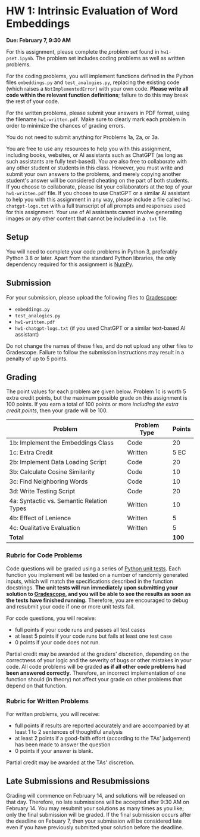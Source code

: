 # HW 1: Intrinsic Evaluation of Word Embeddings
**Due: February 7, 9:30 AM**

For this assignment, please complete the _problem set_ found in `hw1-pset.ipynb`. The problem set includes coding problems as well as written problems.

For the coding problems, you will implement functions defined in the Python files `embeddings.py` and `test_analogies.py`, replacing the existing code (which raises a `NotImplementedError`) with your own code. **Please write all code within the relevant function definitions**; failure to do this may break the rest of your code.

For the written problems, please submit your answers in PDF format, using the filename `hw1-written.pdf`. Make sure to clearly mark each problem in order to minimize the chances of grading errors.

You do not need to submit anything for Problems 1a, 2a, or 3a.

You are free to use any resources to help you with this assignment, including books, websites, or AI assistants such as ChatGPT (as long as such assistants are fully text-based). You are also free to collaborate with any other student or students in this class. However, you must write and submit your own answers to the problems, and merely copying another student's answer will be considered cheating on the part of both students. If you choose to collaborate, please list your collaborators at the top of your `hw1-written.pdf` file. If you choose to use ChatGPT or a similar AI assistant to help you with this assignment in any way, please include a file called `hw1-chatgpt-logs.txt` with a full transcript of all prompts and responses used for this assignment. Your use of AI assistants cannot involve generating images or any other content that cannot be included in a `.txt` file.

## Setup

You will need to complete your code problems in Python 3, preferably Python 3.8 or later. Apart from the standard Python libraries, the only dependency required for this assignment is [NumPy](https://numpy.org/).

## Submission

For your submission, please upload the following files to [Gradescope](https://www.gradescope.com):
* `embeddings.py`
* `test_analogies.py`
* `hw1-written.pdf`
* `hw1-chatgpt-logs.txt` (if you used ChatGPT or a similar text-based AI assistant)

Do not change the names of these files, and do not upload any other files to Gradescope. Failure to follow the submission instructions may result in a penalty of up to 5 points.

## Grading

The point values for each problem are given below. Problem 1c is worth 5 extra credit points, but the maximum possible grade on this assignment is 100 points. If you earn a total of 100 points or more _including the extra credit points_, then your grade will be 100.

| Problem | Problem Type | Points |
|---|---|---|
| 1b: Implement the Embeddings Class | Code | 20 |
| 1c: Extra Credit | Written | 5 EC |
| 2b: Implement Data Loading Script | Code | 20 |
| 3b: Calculate Cosine Similarity | Code | 10 |
| 3c: Find Neighboring Words | Code | 10 |
| 3d: Write Testing Script | Code | 20 |
| 4a: Syntactic vs. Semantic Relation Types | Written | 10 |
| 4b: Effect of Lenience | Written | 5 |
| 4c: Qualitative Evaluation | Written | 5 |
| **Total** | | **100** |

### Rubric for Code Problems
Code questions will be graded using a series of [Python unit tests](https://realpython.com/python-testing/). Each function you implement will be tested on a number of randomly generated inputs, which will match the specifications described in the function docstrings. **The unit tests will run immediately upon submitting your solution to [Gradescope](https://www.gradescope.com), and you will be able to see the results as soon as the tests have finished running.** Therefore, you are encouraged to debug and resubmit your code if one or more unit tests fail. 

For code questions, you will receive:
* full points if your code runs and passes all test cases
* at least 5 points if your code runs but fails at least one test case
* 0 points if your code does not run.

Partial credit may be awarded at the graders' discretion, depending on the correctness of your logic and the severity of bugs or other mistakes in your code. All code problems will be graded **as if all other code problems had been answered correctly**. Therefore, an incorrect implementation of one function should (in theory) not affect your grade on other problems that depend on that function.

### Rubric for Written Problems
For written problems, you will receive:
* full points if results are reported accurately and are accompanied by at least 1 to 2 sentences of thoughtful 
  analysis 
* at least 2 points if a good-faith effort (according to the TAs' judgement) has been made to answer the question
* 0 points if your answer is blank.

Partial credit may be awarded at the TAs' discretion.

## Late Submissions and Resubmissions

Grading will commence on February 14, and solutions will be released on that day. Therefore, no late submissions will be accepted after 9:30 AM on February 14. You may resubmit your solutions as many times as you like; only the final submission will be graded. If the final submission occurs after the deadline on Febuary 7, then your submission will be considered late even if you have previously submitted your solution before the deadline.